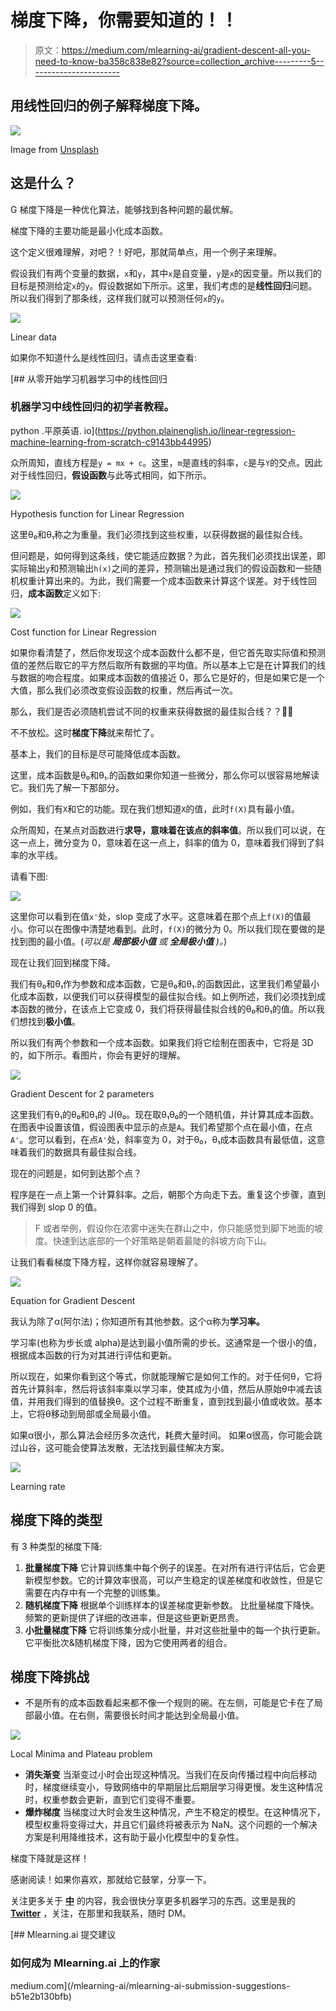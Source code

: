 # 梯度下降，你需要知道的！！

> 原文：<https://medium.com/mlearning-ai/gradient-descent-all-you-need-to-know-ba358c838e82?source=collection_archive---------5----------------------->

## 用线性回归的例子解释梯度下降。

![](img/3703cf6c22d4b94f3389b665116cafd2.png)

Image from [Unsplash](https://unsplash.com/photos/hkhCV41gOpA)

## 这是什么？

G 梯度下降是一种优化算法，能够找到各种问题的最优解。

梯度下降的主要功能是最小化成本函数。

这个定义很难理解，对吧？！好吧，那就简单点，用一个例子来理解。

假设我们有两个变量的数据，`x`和`y`，其中`x`是自变量，`y`是`x`的因变量。所以我们的目标是预测给定`x`的`y`。假设数据如下所示。这里，我们考虑的是**线性回归**问题。所以我们得到了那条线，这样我们就可以预测任何`x`的`y`。

![](img/0376f8d1f487dca977d438a3a67bfcde.png)

Linear data

如果你不知道什么是线性回归，请点击这里查看:

[](https://python.plainenglish.io/linear-regression-machine-learning-from-scratch-c9143bb44995) [## 从零开始学习机器学习中的线性回归

### 机器学习中线性回归的初学者教程。

python .平原英语. io](https://python.plainenglish.io/linear-regression-machine-learning-from-scratch-c9143bb44995) 

众所周知，直线方程是`y = mx + c`。这里，`m`是直线的斜率，`c`是与`Y`的交点。因此对于线性回归，**假设函数**与此等式相同，如下所示。

![](img/5a06d727349e4157c877e28320c1b74d.png)

Hypothesis function for Linear Regression

这里θ₀和θ₁称之为重量。我们必须找到这些权重，以获得数据的最佳拟合线。

但问题是，如何得到这条线，使它能适应数据？为此，首先我们必须找出误差，即实际输出`y`和预测输出`h(x)`之间的差异，预测输出是通过我们的假设函数和一些随机权重计算出来的。为此，我们需要一个成本函数来计算这个误差。对于线性回归，**成本函数**定义如下:

![](img/048b895eb8ea3e18effceb2176ad6065.png)

Cost function for Linear Regression

如果你看清楚了，然后你发现这个成本函数什么都不是，但它首先取实际值和预测值的差然后取它的平方然后取所有数据的平均值。所以基本上它是在计算我们的线与数据的吻合程度。如果成本函数的值接近 0，那么它是好的，但是如果它是一个大值，那么我们必须改变假设函数的权重，然后再试一次。

那么，我们是否必须随机尝试不同的权重来获得数据的最佳拟合线？？🤔🤔

不不放松。这时**梯度下降**就来帮忙了。

基本上，我们的目标是尽可能降低成本函数。

这里，成本函数是θ₀和θ₁.的函数如果你知道一些微分，那么你可以很容易地解读它。我们先了解一下那部分。

例如，我们有`X`和它的功能。现在我们想知道`X`的值，此时`f(X)`具有最小值。

众所周知，在某点对函数进行**求导，意味着在该点的斜率值**。所以我们可以说，在这一点上，微分变为 0，意味着在这一点上，斜率的值为 0，意味着我们得到了斜率的水平线。

请看下图:

![](img/5c5f7d0f766a47cc8df97ea7449cf7a8.png)

这里你可以看到在值`x'`处，slop 变成了水平。这意味着在那个点上`f(X)`的值最小。你可以在图像中清楚地看到。此时，`f(X)`的微分为 0。所以我们现在要做的是找到图的最小值。(*可以是* ***局部极小值*** *或* ***全局极小值*** *)。*)

现在让我们回到梯度下降。

我们有θ₀和θ₁作为参数和成本函数，它是θ₀和θ₁.的函数因此，这里我们希望最小化成本函数，以便我们可以获得模型的最佳拟合线。如上例所述，我们必须找到成本函数的微分，在该点上它变成 0，我们将获得最佳拟合线的θ₀和θ₁的值。所以我们想找到**极小值**。

所以我们有两个参数和一个成本函数。如果我们将它绘制在图表中，它将是 3D 的，如下所示。看图片，你会有更好的理解。

![](img/63a7440709b73391bda94c172ffe1f2f.png)

Gradient Descent for 2 parameters

这里我们有θ₁的θ₀和θ₁的 J(θ₀。现在取θ₁θ₀的一个随机值，并计算其成本函数。在图表中设置该值，假设图表中显示的点是`A`。我们希望那个点在最小值，在点`A'`。您可以看到，在点`A'`处，斜率变为 0，对于θ₀，θ₁成本函数具有最低值，这意味着我们的数据具有最佳拟合线。

现在的问题是，如何到达那个点？

程序是在一点上第一个计算斜率。之后，朝那个方向走下去。重复这个步骤，直到我们得到 slop 0 的值。

> F 或者举例，假设你在浓雾中迷失在群山之中，你只能感觉到脚下地面的坡度。快速到达底部的一个好策略是朝着最陡的斜坡方向下山。

让我们看看梯度下降方程，这样你就容易理解了。

![](img/2c458da7e2bc7541fb9c5f0a4c333fbb.png)

Equation for Gradient Descent

我认为除了α(阿尔法)；你知道所有其他参数。这个α称为**学习率。**

学习率(也称为步长或 alpha)是达到最小值所需的步长。这通常是一个很小的值，根据成本函数的行为对其进行评估和更新。

所以现在，如果你看到这个等式，你就能理解它是如何工作的。对于任何θ，它将首先计算斜率，然后将该斜率乘以学习率，使其成为小值，然后从原始θ中减去该值，并用我们得到的值替换θ。这个过程不断重复，直到找到最小值或收敛。基本上，它将θ移动到局部或全局最小值。

如果α很小，那么算法会经历多次迭代，耗费大量时间。
如果α很高，你可能会跳过山谷，这可能会使算法发散，无法找到最佳解决方案。

![](img/9dc8acb223082a5a8467f192f9dfd49e.png)

Learning rate

## 梯度下降的类型

有 3 种类型的梯度下降:

1.  **批量梯度下降**
    它计算训练集中每个例子的误差。在对所有进行评估后，它会更新模型参数。它的计算效率很高，可以产生稳定的误差梯度和收敛性，但是它需要在内存中有一个完整的训练集。
2.  **随机梯度下降**
    根据单个训练样本的误差梯度更新参数。
    比批量梯度下降快。频繁的更新提供了详细的改进率，但是这些更新更昂贵。
3.  **小批量梯度下降**
    它将训练集分成小批量，并对这些批量中的每一个执行更新。
    它平衡批次&随机梯度下降，因为它使用两者的组合。

## **梯度下降挑战**

*   不是所有的成本函数看起来都不像一个规则的碗。在左侧，可能是它卡在了局部最小值。在右侧，需要很长时间才能达到全局最小值。

![](img/fe902cf3fcd2bc5b30913c63f9f961ff.png)

Local Minima and Plateau problem

*   **消失渐变** 当渐变过小时会出现这种情况。当我们在反向传播过程中向后移动时，梯度继续变小，导致网络中的早期层比后期层学习得更慢。发生这种情况时，权重参数会更新，直到它们变得不重要。
*   **爆炸梯度** 当梯度过大时会发生这种情况，产生不稳定的模型。在这种情况下，模型权重将变得过大，并且它们最终将被表示为 NaN。这个问题的一个解决方案是利用降维技术，这有助于最小化模型中的复杂性。

梯度下降就是这样！

感谢阅读！如果你喜欢，那就给它鼓掌，分享一下。

关注更多关于 [**中**](https://kishanmodasiya.medium.com/) 的内容，我会很快分享更多机器学习的东西。这里是我的 [**Twitter**](https://twitter.com/kishumds) ，关注，在那里和我联系，随时 DM。

[](/mlearning-ai/mlearning-ai-submission-suggestions-b51e2b130bfb) [## Mlearning.ai 提交建议

### 如何成为 Mlearning.ai 上的作家

medium.com](/mlearning-ai/mlearning-ai-submission-suggestions-b51e2b130bfb)